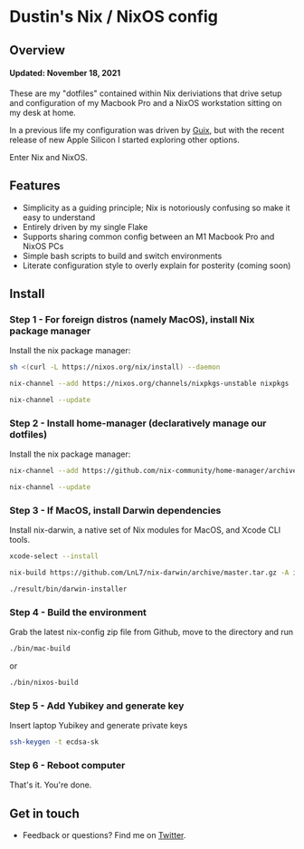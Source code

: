 # Dustin's Nix / NixOS config

## Overview
#### Updated: November 18, 2021

These are my "dotfiles" contained within Nix deriviations that drive setup and configuration of my Macbook Pro and a NixOS workstation sitting on my desk at home.

In a previous life my configuration was driven by [Guix](https://github.com/dustinlyons/guix-config), but with the recent release of new Apple Silicon I started exploring other options.

Enter Nix and NixOS.

## Features

- Simplicity as a guiding principle; Nix is notoriously confusing so make it easy to understand
- Entirely driven by my single Flake
- Supports sharing common config between an M1 Macbook Pro and NixOS PCs
- Simple bash scripts to build and switch environments
- Literate configuration style to overly explain for posterity (coming soon)

## Install

### Step 1 - For foreign distros (namely MacOS), install Nix package manager
Install the nix package manager:
```sh
sh <(curl -L https://nixos.org/nix/install) --daemon
```
```sh
nix-channel --add https://nixos.org/channels/nixpkgs-unstable nixpkgs
```
```sh
nix-channel --update
```

### Step 2 - Install home-manager (declaratively manage our dotfiles)
Install the nix package manager:
```sh
nix-channel --add https://github.com/nix-community/home-manager/archive/master.tar.gz home-manager
```
```sh
nix-channel --update
```

### Step 3 - If MacOS, install Darwin dependencies
Install nix-darwin, a native set of Nix modules for MacOS, and Xcode CLI tools.
```sh
xcode-select --install
```
```sh
nix-build https://github.com/LnL7/nix-darwin/archive/master.tar.gz -A installer
```
```sh
./result/bin/darwin-installer
```

### Step 4 - Build the environment
Grab the latest nix-config zip file from Github, move to the directory and run
```sh
./bin/mac-build
```
or
```sh
./bin/nixos-build
```

### Step 5 - Add Yubikey and generate key
Insert laptop Yubikey and generate private keys
```sh
ssh-keygen -t ecdsa-sk
```

### Step 6 - Reboot computer
That's it. You're done.

## Get in touch
- Feedback or questions? Find me on [Twitter](https://twitter.com/dustinhlyons).
